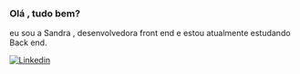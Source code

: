 ### Olá , tudo bem?
eu sou a Sandra , 
desenvolvedora front end e
estou  atualmente estudando Back end.


[![Linkedin](	https://img.shields.io/badge/LinkedIn-0077B5?style=for-the-badge&logo=linkedin&logoColor=white)](http://linkedin.com/in/sandra-oliveira-46b204208)


